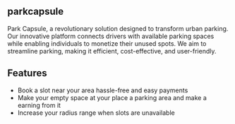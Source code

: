 ## parkcapsule
Park Capsule, a revolutionary solution designed to transform urban parking. Our innovative platform connects drivers with available parking spaces while enabling individuals to monetize their unused spots. We aim to streamline parking, making it efficient, cost-effective, and user-friendly.

## Features
- Book a slot near your area hassle-free and easy payments
- Make your empty space at your place a parking area and make a earning from it
- Increase your radius range when slots are unavailable

